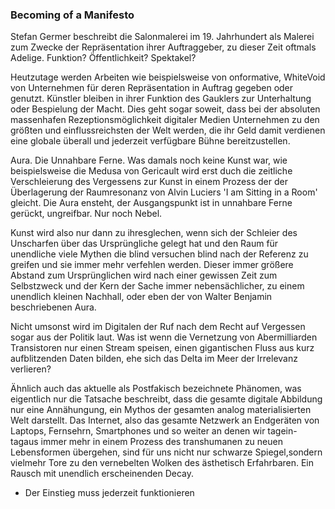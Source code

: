 ### Becoming of a Manifesto

Stefan Germer beschreibt die Salonmalerei im 19. Jahrhundert als Malerei zum Zwecke der Repräsentation
ihrer Auftraggeber, zu dieser Zeit oftmals Adelige. Funktion? Öffentlichkeit? Spektakel?

Heutzutage werden Arbeiten wie beispielsweise von onformative, WhiteVoid von Unternehmen für deren Repräsentation
in Auftrag gegeben oder genutzt. Künstler bleiben in ihrer Funktion des Gauklers zur Unterhaltung oder Bespielung
der Macht. Dies geht sogar soweit, dass bei der absoluten massenhafen Rezeptionsmöglichkeit digitaler Medien
Unternehmen zu den größten und einflussreichsten der Welt werden, die ihr Geld damit verdienen eine globale
überall und jederzeit verfügbare Bühne bereitzustellen.

Aura. Die Unnahbare Ferne. Was damals noch keine Kunst war, wie beispielsweise die Medusa von Gericault
wird erst duch die zeitliche Verschleierung des Vergessens zur Kunst in einem Prozess der der Überlagerung der
Raumresonanz von Alvin Luciers 'I am Sitting in a Room' gleicht. Die Aura ensteht, der Ausgangspunkt ist in
unnahbare Ferne gerückt, ungreifbar. Nur noch Nebel.

Kunst wird also nur dann zu ihresglechen, wenn sich der Schleier des Unscharfen über das Ursprüngliche gelegt hat
und den Raum für unendliche viele Mythen die blind versuchen blind nach der Referenz zu greifen und sie immer mehr
verfehlen werden. Dieser immer größere Abstand zum Ursprünglichen wird nach einer gewissen Zeit zum Selbstzweck
und der Kern der Sache immer nebensächlicher, zu einem unendlich kleinen Nachhall, oder eben der von
Walter Benjamin beschriebenen Aura.

Nicht umsonst wird im Digitalen der Ruf nach dem Recht auf Vergessen sogar aus der Politik laut. Was ist wenn
die Vernetzung von Abermilliarden Transistoren nur einen Stream speisen, einen gigantischen Fluss aus kurz aufblitzenden
Daten bilden, ehe sich das Delta im Meer der Irrelevanz verlieren?

Ähnlich auch das aktuelle als Postfakisch bezeichnete Phänomen, was eigentlich nur die Tatsache beschreibt,
dass die gesamte digitale Abbildung nur eine Annähungung, ein Mythos der gesamten analog materialisierten Welt darstellt.
Das Internet, also das gesamte Netzwerk an Endgeräten von Laptops, Fernsehrn, Smartphones und so weiter an denen wir
tagein- tagaus immer mehr in einem Prozess des transhumanen zu neuen Lebensformen übergehen, sind für uns nicht nur
schwarze Spiegel,sondern vielmehr Tore zu den vernebelten Wolken des ästhetisch Erfahrbaren. Ein Rausch mit unendlich
erscheinenden Decay.

* Der Einstieg muss jederzeit funktionieren
